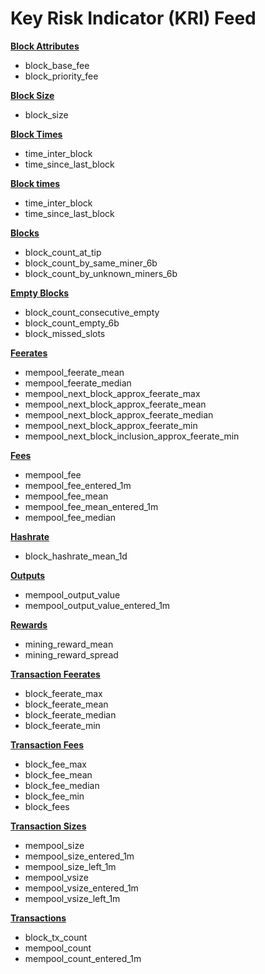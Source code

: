 # Key Risk Indicator (KRI) Feed

[**Block Attributes**](block-attributes.md)

* block\_base\_fee
* block\_priority\_fee

[**Block Size**](block-sizes.md)

* block\_size

[**Block Times**](block-times.md)

* time\_inter\_block
* time\_since\_last\_block

[**Block times**](block-times.md)

* time\_inter\_block
* time\_since\_last\_block

[**Blocks**](blocks.md)

* block\_count\_at\_tip
* block\_count\_by\_same\_miner\_6b
* block\_count\_by\_unknown\_miners\_6b

[**Empty Blocks**](empty-blocks.md)

* block\_count\_consecutive\_empty
* block\_count\_empty\_6b
* block\_missed\_slots

[**Feerates**](feerates.md)

* mempool\_feerate\_mean
* mempool\_feerate\_median
* mempool\_next\_block\_approx\_feerate\_max
* mempool\_next\_block\_approx\_feerate\_mean
* mempool\_next\_block\_approx\_feerate\_median
* mempool\_next\_block\_approx\_feerate\_min
* mempool\_next\_block\_inclusion\_approx\_feerate\_min

[**Fees**](fees.md)

* mempool\_fee
* mempool\_fee\_entered\_1m
* mempool\_fee\_mean
* mempool\_fee\_mean\_entered\_1m
* mempool\_fee\_median

[**Hashrate**](hashrate.md)

* block\_hashrate\_mean\_1d

[**Outputs**](outputs.md)

* mempool\_output\_value
* mempool\_output\_value\_entered\_1m

[**Rewards**](rewards.md)

* mining\_reward\_mean
* mining\_reward\_spread

[**Transaction Feerates**](transaction-feerates.md)

* block\_feerate\_max
* block\_feerate\_mean
* block\_feerate\_median
* block\_feerate\_min

[**Transaction Fees**](transaction-fees.md)

* block\_fee\_max
* block\_fee\_mean
* block\_fee\_median
* block\_fee\_min
* block\_fees

[**Transaction Sizes**](transaction-sizes.md)

* mempool\_size
* mempool\_size\_entered\_1m
* mempool\_size\_left\_1m
* mempool\_vsize
* mempool\_vsize\_entered\_1m
* mempool\_vsize\_left\_1m

[**Transactions**](transactions.md)

* block\_tx\_count
* mempool\_count
* mempool\_count\_entered\_1m
